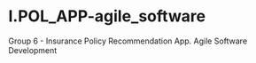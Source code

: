 # I.POL_APP-agile_software
Group 6 - Insurance Policy Recommendation App. Agile Software Development
